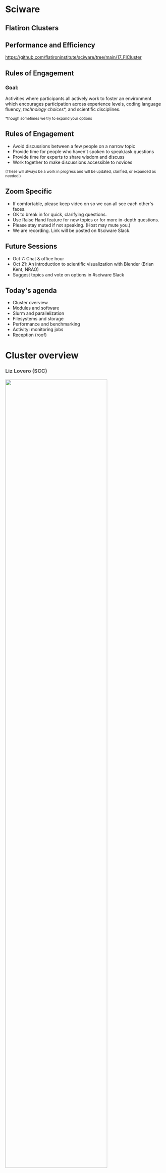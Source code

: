 # Sciware

## Flatiron Clusters
## Performance and Efficiency

https://github.com/flatironinstitute/sciware/tree/main/17_FICluster


## Rules of Engagement

### Goal:

Activities where participants all actively work to foster an environment which encourages participation across experience levels, coding language fluency, *technology choices*\*, and scientific disciplines.

<small>\*though sometimes we try to expand your options</small>


## Rules of Engagement

- Avoid discussions between a few people on a narrow topic
- Provide time for people who haven't spoken to speak/ask questions
- Provide time for experts to share wisdom and discuss
- Work together to make discussions accessible to novices

<small>
(These will always be a work in progress and will be updated, clarified, or expanded as needed.)
</small>


## Zoom Specific

- If comfortable, please keep video on so we can all see each other's faces.
- OK to break in for quick, clarifying questions.
- Use Raise Hand feature for new topics or for more in-depth questions.
- Please stay muted if not speaking. (Host may mute you.)
- We are recording. Link will be posted on #sciware Slack.


## Future Sessions

- Oct 7: Chat & office hour
- Oct 21: An introduction to scientific visualization with Blender (Brian Kent, NRAO)
- Suggest topics and vote on options in #sciware Slack


## Today's agenda

- Cluster overview
- Modules and software
- Slurm and parallelization
- Filesystems and storage
- Performance and benchmarking
- Activity: monitoring jobs
- Reception (roof)



# Cluster overview

<h3 style="color:#484848">Liz Lovero (SCC)</h3>


<img height=80% width=80% margin="10px auto" class="plain" src="./assets/overview/overview1.png">


<img height=80% width=80% margin="10px auto" class="plain" src="./assets/overview/rustyatfi1.png">


## Rusty @ CoreSite (NY2)

<img height="65%" width="65%" margin="10px auto" class="plain" src="./assets/overview/rustyatcoresite.png">


## Rusty @ CoreSite (NY2)

<img height="50%" width="50%" margin="10px auto" class="plain" src="./assets/overview/coresitepic.png">
<small>🏆 Most average memory per node.</small>
<small>🥇 First cluster to have this many Nvidia A100's.</small>


## Popeye @ SDSC

<img height="65%" width="65%"  margin="10px auto" class="plain" src="./assets/overview/popeye.png">


## Network

<img height="65%" width="65%" margin="10px auto" class="plain" src="./assets/overview/network.png">


## 1 Cluster 2 Sites !?!

<ul>
<li>Dense Wavelength Division Multiplexing (DWDM) or dark fiber is a dedicated and reliable, high capacity, low-latency network makes it possible.</li>
<li class="fragment">1.6TB/second - 1600 times faster than Fios! 🚀 </li>
</ul>


## Storage

<img height="65%" width="65%"  margin="10px auto" class="plain" src="./assets/overview/storage.png">


## JBODs

<img height="65%" width="65%"  margin="10px auto" class="plain" src="./assets/overview/storagepic.jpg">
<small>FI boasts the largest Ceph in the World. 🐙</small>


## Tape Archive Robot

<img height="65%" width="65%"  margin="10px auto" class="plain" src="./assets/overview/tapes.png">


## Energy

<img height="65%" width="65%"  margin="10px auto" class="plain" src="./assets/overview/energy.png">


## Natural Gas

<p>Using the State level energy source percentages from June 2021 to extrapolate, FI + SDSC use 3263 MwH of natural gas annually. </p>
<p class="fragment">According to the EPA,  natural gas electricity generation releases 407kg CO2/Mwh.</p>
<p class="fragment"><img height="35%" width="35%" margin="10px auto" class="plain" src="./assets/overview/carbon.png"></p>


## Greta

<img height="65%" width="65%" margin="10px auto" class="plain" src="https://media.giphy.com/media/dvJB5AxWGgkpjTtIDU/giphy.gif">



# Modules & software

<h3 style="color:#484848">Dylan Simon (SCC)</h3>


## Overview

- Most software you'll use on the cluster (rusty, popeye, linux workstations) will either be:
  - In a "module" we provide
  - Downloaded/built/installed by you (usually using compiler/library modules)
- By default you only see the "base system" software (CentOS7), which is often rather old


## Modules

- See what's available: `module avail`
```
gcc/7.4.0(default)
gcc/10.2.0
gcc/11.1.0
...
python3/3.6.2
python3/3.7.3
```
- Load modules with `module load NAME[/VERSION] ...` (defaults to highest version if not specified)


### `module load`

```
> gcc -v
gcc version 4.8.5 20150623 (Red Hat 4.8.5-44) (GCC)
> module load gcc
> gcc -v
gcc version 7.4.0 (GCC)
> module unload gcc
```


### Other module commands

- `module list` to see what you've loaded
- `module purge` to unload all modules
- `module show NAME` to see what a module does (probably sets PATH)


## Python packages

- `module load python` has a lot of packages built-in (check `pip list`)
- If you need something more, create a [virtual environment](https://docs.python.org/3/tutorial/venv.html):

```bash
module load gcc python3
python3 -m venv --system-site-packages ~/myvenv
source ~/myvenv/bin/activate
pip install ...
```

- Repeat the `module load` and `source activate` to return in a new shell


### Jupyter

You can also use modules and virtual environments in JupyterHub:
```bash
# setup your environment
module load gcc python ...
source ~/projenv/bin/activate
# capture it into a new kernel
module load jupyter-kernels
python3 -m make-custom-kernel projkernel
```

Reload jupyterhub and "projkernel" will show up providing the same environment


## Batch scripts

Good practice to load the modules you need in the script:

```bash
#!/bin/sh
#SBATCH -p ccx
module purge
module load gcc python3
source ~/myvenv/bin/activate

python3 myscript.py
```


### Too much typing

Put common sets of modules in a script
```bash
# File: ~/amods
module purge
module load gcc python hdf5 git
```
And "source" it when needed:
```bash
. ~/amods
```

- Avoid putting module loads in `~/.bashrc`


## New modules

- We will soon transition to a new set of modules
- Most things work the same, but some names change
- New versions of packages
- Short alias: `ml` (list), `ml gcc -python` (load, unload)
- Dynamic modules for MPI, BLAS, compilers
- Will replace current modules and `modules-nix`
- Try them now: `module load modules-new`


## Other software

If you need something not in the base system, modules, or pip:
- Download and install it yourself
  - Many packages provide install instructions
  - Load modules to find dependencies
- Ask!



# Running Parallel Jobs on the FI Cluster

## Slurm, Job Arrays, and disBatch

How to run jobs efficiently on Flatiron's clusters

<h3 style="color:#ce3232">Lehman Garrison (CCA)</h3>


## Slurm

- How do you share a set of computational resources among cycle-hungry scientists?
  - With a job scheduler! Also known as a queue system
- Flatiron uses [Slurm](https://slurm.schedmd.com) to schedule jobs

<img width="30%" src="./assets/Slurm_logo.png">


## Slurm
- Wide adoption at universities and HPC centers. The skills you learn today will be highly transferable!
- Flatiron has two clusters (rusty & popeye), each with multiple kinds of nodes (see the slides from earlier)
- The [Iron Cluster Wiki page](https://docs.simonsfoundation.org/index.php/Public:Instructions_Iron_Cluster) lists all the node options and what Slurm flags to use to request them
- Run any of these Slurm commands from a command line on your Flatiron workstation (`module load slurm`)


## Slurm Basics

- Write a "batch file" (special kind of script) that specifies the resources needed:

```bash
#!/bin/bash
# File: myjob.sbatch
# These comments are interpreted by Slurm as sbatch flags
#SBATCH --mem=1G          # Memory?
#SBATCH --time=02:00:00   # Time? (2 hours)
#SBATCH --cpus-per-task=1 # Cores?
#SBATCH --partition=genx

module load gcc python3

./myjob data1.hdf5
```

- Submit the job to the queue with `sbatch myjob.sbatch`: \
  `Submitted batch job 1234567`
- Check the status with: `squeue --me` or `squeue -j 1234567`


## Where is my output?

- By default, anything printed to `stdout` ends up in `slurm-<jobid>.out` in your current directory
- Can set `#SBATCH -o outfile.log` `-e stderr.log`
- You can also run interactive jobs with `srun --pty ... bash`


## What if you have multiple things to run?

- Let's say we have 10 files, each using 1 GB and 1 CPU

```bash
#!/bin/bash
#SBATCH --mem=10G           # Request 10x the memory
#SBATCH --time=02:00:00     # Same time
#SBATCH --cpus-per-task=10  # Request 10x the CPUs
#SBATCH --partition=genx

module load gcc python3

for filename in data{1..10}.hdf5; do
    ./myjob $filename &  # << the "&" runs the task in the background
done
wait  # << wait for all background tasks to complete
```

- This all still runs on a single node. But we have a whole cluster, let's talk about how to use multiple nodes!


## Slurm Tip \#1: Estimating Resource Requirements

- Jobs don't necessarily run in order; most run via "backfill"
  - Implication: specifying the smallest set of resources for your job will help it run **sooner**
  - But don't short yourself!
- Memory requirements can be hard to assess, especially if you're running someone else's code


## Slurm Tip \#1: Estimating Resource Requirements

- How to estimate resource requirements:
  1. Guess based on your knowledge of the program. Think about the sizes of big arrays and any files being read
  1. Run a test job
  1. Check the actual usage of the test job with:\
  `seff -j <jobid>`
    - `Job Wall-clock time`: how long it took in "real world" time; corresponds to `#SBATCH -t`
    - `Memory Utilized`: maximum amount of memory used; corresponds to `#SBATCH --mem`


## Slurm Tip \#2: Choosing a Partition (CPUs)

- Use `-p gen` to submit small/test jobs, `-p ccX` for real jobs
  - `gen` has small limits and higher priority
- The center and general partitions (`ccX` and `gen`) always allocate whole nodes
  - **All cores, all memory**, reserved for you to make use of
- If your job doesn't use a whole node, you can use the `genx` partition (allows multiple jobs per node)
- Or run multiple things in parallel...


## Running Jobs in Parallel

- You've written a script to post-process a simulation output
- Have 10–10000 outputs to process
   ```bash
   $ ls ~/myproj
   my_analysis_script.py
   $ ls ~/ceph/myproj
   data1.hdf5  data2.hdf5  data3.hdf5 [...]
   ```
- Each file can be processed independently
- Ready to use rusty! ... but how?
- Running 1000 independent jobs will be really slow: Slurm won't even look at more than 50


## Running Jobs in Parallel

- This pattern of independent parallel jobs is known as "embarrassingly parallel" or "pleasantly parallel"
- Two good options for pleasantly parallel jobs:
  - Slurm job arrays
  - disBatch
- Note: this job is a bad candidate for MPI
  - If the jobs don't need to communicate with each other, **no need for MPI**!


## Option 1: Slurm Job Arrays
- Queues up multiple identical jobs
  - In this case, one per output
- Syntax: `#SBATCH --array=1-100%16`, submits 100 jobs as an array, limited to 16 running at once
- Slurm is allowed to run each job in the array individually; no need to wait for 16 nodes


## Option 1: Slurm Job Arrays
- Recommend organizing into two scripts: `launch_slurm.sh` and `job.slurm`
```bash
    #!/bin/bash
    # File: launch_slurm.sh

    # Recommendation: keep scripts in $HOME, and data in ceph
    projdir="$HOME/ceph/myproj/"  # dir with data*.hdf5
    jobname="job1"  # change for new jobs
    jobdir="$projdir/$jobname"

    mkdir -p $jobdir

    # Use the "find" command to write the list of files to process, 1 per line
    fn_list="$jobdir/fn_list.txt"
    find $projdir -name 'data*.hdf5' | sort > ${fn_list}
    nfiles=$(wc -l $fn_list)

    # Launch a Slurm job array with $nfiles entries
    sbatch --array=1-$nfiles job.slurm $fn_list
```


```bash
    # File: job.slurm

    #SBATCH -p ccX      # or "-p genx" if your job won't fill a node
    #SBATCH -N 1        # 1 node
    #SBATCH --mem=128G  # ccX always gets all memory on the node, require at least...
    #SBATCH -t 1:00:00  # 1 hour

    # the file with the list of files to process
    fn_list=$1

    # the job array index
    # the task ID is automatically set by Slurm
    i=$SLURM_ARRAY_TASK_ID

    # get the line of the file belonging to this job
    # make sure your `sbatch --array=1-X` command uses 1 as the starting index
    fn=$(sed -n "${i}p" ${fn_list})

    echo "About to process $fn"
    ./my_analysis_script.py $fn
```


## Option 1: Slurm Job Arrays
- What did we just do?
  - Get the list of N files we want to process (one per job)
  - Write that list to a file
  - Launch a job array with N jobs
  - Have each job get the i-th line in the file
  - Execute our science script with that file
- Why write the list when each job could run its own `find`?
    - Avoid expensive repeated filesystem crawl, when the answer ought to be static
    - Ensure that all jobs agree on the division of work (file sorting, files appearing or disappearing, etc)


## Option 2: disBatch
- What if jobs take a variable amount of time?
  - The job array approach forces you to request the longest runtime of any single job
- What if a job in the job array fails?
  - Resubmitting requires a manual post-mortem
- disBatch solves both of these problems!
  - A Slurm-aware dynamic dispatch mechanism that also has nice task tracking
  - Developed here at Flatiron: https://github.com/flatironinstitute/disBatch


## Option 2: disBatch
- Write a "task file" with one command-line command per line:
```bash
# File: jobs.disbatch
./my_analysis_script.py data1.hdf5
./my_analysis_script.py data2.hdf5
```
- Simplify as:
```bash
# File: jobs.disbatch
#DISBATCH PREFIX ./my_analysis_script.py
data1.hdf5
data2.hdf5
```
- Submit a Slurm job, invoking the `disBatch` executable with the task file as an argument:\
`sbatch [...] disBatch jobs.disbatch`


## Option 2: disBatch
```bash
#!/bin/bash
# File: submit_disbatch.sh

projdir="$HOME/ceph/myproj/"
jobname="job1"
jobdir="$projdir/$jobname"
taskfn="$jobdir/tasks.disbatch"

# Build the task file
echo "#DISBATCH PREFIX ./my_analysis_script.py" > $taskfn
find $projdir -name 'data*.hdf5' | sort >> $taskfn

# Submit the Slurm job: run 16 at a time, each with 8 cores
sbatch -p ccX -n16 -c8 disBatch $taskfn
```


## Option 2: disBatch
- When the job runs, it will write a `status.txt` file, one line per task

```text
0	1	-1	worker032	8016	0	10.0486528873	1458660919.78	1458660929.83	0	""	0	""	'./my_analysis_script.py data1.hdf5'
1	2	-1	worker032	8017	0	10.0486528873	1458660919.78	1458660929.83	0	""	0	""	'./my_analysis_script.py data2.hdf5'
```
- Resubmit any jobs that failed with:\
`disBatch -r status.txt -R`


## Job Arrays vs. disBatch

- Job Array Advantages
    - No external dependencies
    - Jobs can be scheduled by Slurm independently

- disBatch Advantages
    - Dynamic scheduling handles variable-length jobs
    - Easy way to make good use of exclusive nodes
    - Status file of job success; easily retry failed jobs
    - Scales beyond 10K+ jobs, low overhead for short jobs
    - Can modify execution resources on the fly
    - Can be used outside of Slurm, e.g. on a workstation


## Summary of Parallel Jobs
- Independent parallel jobs are a common pattern in scientific computing (parameter grid, analysis of multiple outputs, etc.)
    - Slurm job arrays or disBatch work better than MPI
- Both are good solutions, but I (Lehman) tend to use disBatch more than job arrays these days, even when I just need static scheduling

<img width="20%" src="./assets/slurm_futurama.webp">


### Scheduling tasks and threads

- For flexibility across nodes, prefer `-n`/`--ntasks` to specify total tasks (not `-N`/`--nodes` + `--ntasks-per-nodes`)
- Always make sure `-c` and thread count match:
   ```bash
   #SBATCH --cpus-per-task=4 # number of threads per task

   export OMP_NUM_THREADS=$SLURM_CPUS_PER_TASK
   export MKL_NUM_THREADS=$SLURM_CPUS_PER_TASK

   run
   ```
- Total cores is `-c` * `-n`


## GPUs

- For GPU nodes, you should specify:
  - `-p gpu`
  - Number of tasks: `-n1`
  - Number of cores: `--cpus-per-task=1` or `--cpus-per-gpu=1`
  - Amount of memory: `--mem=16G` or `--mem-per-gpu=16G`
  - Number of GPUs: `--gpus=` or `--gpus-per-task=`
  - Acceptable GPU types: `-C p100|v100|a100` (also `v100-32gb` `a100-40gb` `nvlink`)


## Other resources

- `-p mem`: "Big memory" nodes: 4 nodes with 3-6TB memory, 96-192 cores
- `-p preempt -q preempt`: submit very large jobs (beyond your normal limit) which run on idle nodes, but may be killed as resources are requested by others
    - This is a great option if your job writes regular checkpoints


## `srun` and `salloc`

- `srun` can run interactive jobs (builds, tests, etc.)
- `salloc` can allocate multi-node interactive jobs for testing
- Inside `sbatch` scripts, `srun` is only useful for running many identical instances of a program in parallel
   - Use `mpirun` for MPI (without `-np`)
   - Unnecessary for running single tasks



# File Systems

See the [SF wiki page on filesystems](https://docs.simonsfoundation.org/index.php/Public:ClusterIO) for more detailed docs

<h3 style="color:#7e588aff">James Smith (CCQ)</h3>


## What is a file system?

<div>
  <ul>
    <li>The directory structure</li>
    <li class="fragment"><em>More technical definition</em>: a method for organizing and retrieving files from a storage medium</li>
  </ul>
</div>


## Home Directory

<ul>
  <li>Every user has a "home" directory at <code>/mnt/home/USERNAME</code></li>
  <li class="fragment">Home directory is shared on all FI nodes (rusty, workstations, gateway)</li>
  <li class="fragment">Popeye (SDSC) has the same structure, but it's a <em>different</em> home directory than on FI nodes</li>
</ul>


## Home Directory

<b>Your home directory is for code, notes, and documentation.</b>

<p style="text-align:left;">It is <b>NOT</b> for:</p>

1. Large data sets downloaded from other sites
2. Intermediate files generated and then deleted during the course of a computation
3. Large output files

<p style="text-align:left;"><b>You are limited to 900,000 files and 900 GB</b> (if you go beyond this you will not be able to log in)</p>


## Backups (aka snapshots)

<div class="r-stack">

  <img class="fragment fade-out" data-fragment-index=0 src="https://media.giphy.com/media/G4rIGiMVtrJ1S/source.gif?cid=ecf05e4733lcv4bxv1hctf6k50lc0365y23gunb55d3ei2e6&rid=source.gif&ct=g">

  <div class="fragment fade-in" data-fragment-index=0>
    If you accidentally delete some files, you can access backups through the <code>.snapshots</code> directory like this:

  <pre style="font-size:0.65em">
  <code data-trim>cp -a .snapshots/@GMT-2021.09.13-10.00.55/lost_file lost_file.restored</code>
  </pre>

  <ul>
    <li><code>.snapshots</code> is a special invisible directory and <em>won't</em> autocomplete</li>
    <li>Snapshots happen twice a day and are kept for 3-4 weeks</li>
    <li>There are separate long-term backups of home if needed (years)</li>
  </ul>
  </div>

</div>


## Ceph

- Pronounced as "sef"
- Rusty: `/mnt/ceph`
- Popeye: `/mnt/sdceph`
- For large, high-bandwidth data storage
- No backups<sup>\*</sup>
- Do not put &#x2273; 1000 files in a directory

<small><sup>\*</sup> <code>.snap</code> is coming soon</small>


## Local Scratch

- Each node as a `/tmp` (or `/scratch`) disk of &ge; 1 TB
- For extremely fast access to smaller data, you can use the memory on each node under `/dev/shm` (shared memory), but be careful!
- Both of these directories are cleaned up after _each_ job
  - Make sure you copy any important data/results over to `ceph` or your `home`


## Monitoring Usage: `/mnt/home`

View a usage summary:

<pre style="font-size:0.75em">
<code data-trim class="language-bash">
$ /cm/shared/apps/fi/bin/pq

+-----------------------------------------------+
|        GPFS Quotas for /mnt/home/johndoe      |
+------------------------+----------------------+
|     Block limits       |    File limits       |
+------------------------+----------------------+
|   Usage:       235G    |   Files:    660k     |
|   Limit:       1.1T    |   Limit:    1.1M     |
|   Avail:       866G    |   Avail:    389k     |
+------------------------+----------------------+
</code>
</pre>


## Monitoring Usage: `/mnt/home`

To track down large files use:
<pre style="font-size:1em">
<code data-trim class="language-bash">
$ du -sh *

64K     CHANGELOG
64K     CONTRIBUTING.md
1.8M    examples
64K     FEATURES
...
</code>
</pre>


## Monitoring Usage: `/mnt/home`

To track down large file counts use:

<pre style="font-size:1em">
<code data-trim class="language-bash">
$ du -s --inodes *

1       CHANGELOG
1       CONTRIBUTING.md
437     examples
1       FEATURES
...
</code>
</pre>


## Monitoring Usage: `/mnt/ceph`

- Don't use <code>du</code>, it's slow
- Just use `ls -l`!
- List files and directories in increasing order:

<pre style="font-size:0.7em">
    <code data-trim class="language-bash">
$ ls -lASrh
total 4.9G
drwxrwsr-x 2 jsmith jsmith  83M Sep 22 15:27 qm_datasets
-rw-rw-r-- 1 jsmith jsmith 2.5G Sep 22 15:26 malonaldehyde_500K.tar.gz
-rw-rw-r-- 1 jsmith jsmith 2.5G Jul 10  2017 malonaldehyde_300K.tar.gz
    </code>
</pre>


## Monitoring Usage: `/mnt/ceph`

Show the number of total files in directory:
  <pre style="font-size:0.75em">
    <code data-trim class="language-text">
    $ getfattr -n ceph.dir.rentries big_dir
    # file: bad_dir
    ceph.dir.rentries="4372"
    </code>
  </pre>


## Moving Files
- Use `mv` within a filesystem, __NOT__ in between them
- Use `rsync` between `/mnt/ceph` and `/mnt/home`, see below
- `rsync` allows to stop in the middle, then resume
- `rsync` can verify the transfer before removal

```bash
# Transfer
rsync -a /mnt/home/johndoe/SourceDir /mnt/ceph/users/johndoe/TargetParentDir/
# Verify
rsync -anv /mnt/home/johndoe/SourceDir /mnt/ceph/users/johndoe/TargetParentDir/
# Clean-up
rm -r /mnt/home/johndoe/SourceDir
```


## Tape Storage

- We have 10PB "cold storage" tape archive at FI
- Can be used to backup things you don't expect to need but don't want to lose
- Archive by moving files to /mnt/ceph/tape/*USERNAME* (contact SCC to setup the first time)
- Restores by request (please allow a few weeks)
- Avoid archiving many small files with long names (use tar)
- Optional Globus endpoint coming soon


## Summary

| Partition |                         Moving Large Files                         |                     Moving Lots of Small Files                     |        Back Up        |
| :-------: | :----------------------------------------------------------------: | :----------------------------------------------------------------: | :-------------------: |
| /mnt/home |                       <span>&#128034;</span>                       |                       <span>&#128007;</span>                       | <span>&#x2705;</span> |
| /mnt/ceph |                       <span>&#128007;</span>                       |            <span>&#128034;</span><span>&#128034;</span>            | <span>&#x274C;</span> |
| /dev/shm  |           <span>&#128007;</span> <span>&#128007;</span>            |            <span>&#128007;</span><span>&#128007;</span>            | <span>&#x274C;</span> |
|   tape    | <span>&#128034;</span><span>&#128034;</span><span>&#128034;</span> | <span>&#128034;</span><span>&#128034;</span><span>&#128034;</span> | <span>&#x274C;</span> |


## BONUS: Speeding up your Workflow

If file IO to HOME is slowing down your workflow, try writing to `/tmp` or `/dev/shm` instead


## BONUS: Use Data-Pipes on `/mnt/ceph`

Still, writing to filesystems can be slow, if your workflow looks like this:

<pre style="font-size:1em">
<code class="language-bash" data-trim>
gunzip data.gz
awk '...' data > awkFilteredData
gzip data
myProgram -i awkFilteredData -o results
rm awkFilteredData
</code>
</pre>


## BONUS: Use Data-Pipes on `/mnt/ceph`

Try consolidating with the `|` command to speed things up and avoid writing intermediate files

<pre style="font-size:1em">
<code class="language-bash" data-trim>
myProgram -i <(gunzip -c data.gz | awk '...') \
  -o /mnt/ceph/YourUserID/projectDirectory/result
</code>
</pre>

Gotcha: pipes do __NOT__ support random access (as an alternative use `/dev/shm` or `/tmp` for intermediate files)


## BONUS: Compiling on `/mnt/ceph`

`/mnt/ceph` is not great for compiling, trying compiling on `/tmp` or `/dev/shm` first and then installing to `/mnt/ceph`

If that's not an option, you can use the `-pipe` option, e.g.:

```bash
g++     -pipe simple_test.cpp
clang++ -pipe simple_test.cpp
icpc    -pipe simple_test.cpp
```

__Note__: `-pipe` isn't supported by `nvhpc`



# Benchmarking

## Why, when, what, and how?

Testing how to get the best performance out of your jobs

<h3 style="color:#484848">G&eacute;raud Krawezik (SCC)</h3>


## Why benchmarking?

- Use the resources more efficiently
- Are you sure you are running optimally?
  - What processor architecture?
  - How many nodes?
  - Which libraries? (eg: OpenBLAS vs MKL)
  - What MPI ranks / OpenMP threads ratio?
- A 15 minutes benchmark can help your week-long computation get you more results
  - Or reduce it to a day-long computation!


## When to benchmark?

- Once your code runs small samples (aka: it works!)
- Before you type `sbatch --time=a-lot!`
- For new projects
- For known projects: batch scripts are not "one size fits all"
  - Especially if your scripts come from another HPC center
  - Even locally we have very diverse machines!
  - Drastically new inputs can require new benchmarks
  - New software versions can mean new configuration


## What to benchmark?

- Find something that can:
  - Represent your whole run in a short period of time
  - eg: a couple of iterations instead of 1000s of them
  - Use a production run configuration
- Start small, but be wary of "toy benchmarks":
  - They might benefit from requiring less memory, I/O, ...
  - If possible run with your real problem, but not to completion!


## How to benchmark?

- Domain-specific benchmarking tools
  - [MDBenchmark](https://mdbenchmark.readthedocs.io/) for Molecular Dynamic simulations
- Generic frameworks
  - [JUBE](https://www.fz-juelich.de/ias/jsc/EN/Expertise/Support/Software/JUBE/jube.html)
- These environments will let you:
  - Explore a space of different parameters
  - Easily read/format/export results
  - Produce scaling results for articles
  - <span style="color:#990000">Fill the Slurm queues with jobs: run in multiple steps! (or use disBatch when possible)</span>


## Using JUBE: Example

```
[user@rusty:~] jube run mybenchmark.yaml
######################################################################
# benchmark: npb3.4.1
# id: 0
# NPB3.4.1 Icelake Single node MPI gcc/7.4.0 skylake
######################################################################
Running workpackages (#=done, 0=wait, E=error):
00000--- (  0/  8)

[user@rusty:~] jube continue mybenchmark_title --id=0
Running workpackages (#=done, 0=wait, E=error):
##000000 (  2/  8)

[user@rusty:~] jube result mybenchmark_title --id=0
| kernel | size | num_ranks_used | time_in_seconds_avg | mflops_avg |
| ------ | ---- | -------------- | ------------------- | ---------- |
| cg     | A    | 1              | 1.03                | 1459.09    |
| cg     | A    | 4              | 0.24                | 6183.24    |
| cg     | A    | 16             | 0.08                | 19800.6    |
| cg     | A    | 64             | 0.06                | 23779.14   |
| cg     | B    | 1              | 42.2                | 1296.53    |
| cg     | B    | 4              | 10.23               | 5350.09    |
| cg     | B    | 16             | 2.9                 | 18884.73   |
| cg     | B    | 64             | 1.45                | 37621.67   |
```


## JUBE Config (1) Parameter sets
What parameters to explore, and generic run settings
```yaml
parameterset: # NAS Parallel Benchmarks, single node strong scaling
  - name: benchmark_configuration # The parameter space
    parameter:                    # 8 x 4 x 8 Slurm jobs would be generated!
      - { name: kernel, type: string, _: "bt, cg, ep, ft, is, lu, mg, sp" }
      - { name: size,   type: string, _: "A, B, C, D" }
      - { name: nranks, type: int,    _: "1, 2, 4, 8, 16, 32, 64, 128" }
  - name: job_configuration # Will be substituted in the Slurm template file
    parameter:
      - { name: submit_cmd,         type: string, _: sbatch }
      - { name: job_file,           type: string, _: npb_mpi.run }
      - { name: exec,               type: string, _:
            mpirun -np $nranks --bind-to core ./$kernel.$size.x
        }
```


## JUBE Config (2) Analysis
Regular expressions to parse the results from the output file(s)
```yaml
patternset:
  name: regex_patterns
  pattern:
    - name: num_ranks_used
      type: int
      _:    Total processes = \s+$jube_pat_int
    - name: time_in_seconds
      type: float
      _:    Time in seconds = $jube_pat_fp
    - name: mflops
      type: float
      _:    Mop/s total     =\s+$jube_pat_fp
```


## JUBE Config (3) Dependencies
From job submission to getting the results
```yaml
step:
  name: submit
  use:  [ benchmark_configuration, job_configuration, files, sub_job ]
  do:
    done_file: $ready_file   # Job is done when that file is created
    _: $submit_cmd $job_file # shell command

analyser:
  name: analyse
  use:  regex_patterns
  analyse:
    step: submit  # Dependency: applies to submit's results
    file: $out_file

result:
  use: analyse    # Dependency: use results from analyse
  table:
    name:   result
    column: [ kernel, size, num_ranks_used, time_in_seconds_avg, mflops_avg ]
```


## Example 1: GROMACS
<div style="display: flex;">
<small>
<ul>
<b>The questions:</b>
<li>How many nodes to use?</li>
<li>How to distribute threads/ranks inside nodes?</li>
<b>The method:</b>
<li>GROMACS can be told to stop after <i>N</i> minutes</li>
<li>It provides performance numbers</li>
<i>System courtesy Sonya Hanson (CCB)</i>
</ul>
<img style="margin: 0 0 0 1em; height: 12.5em; float: right" src="./assets/benchmarking/jube_gromacs.png">
</small>
</div>

```yaml
parameterset
  - name: param_set
    parameter:
      - { name: num_nodes,        _: "1, 2, 3, 4, 5, 6, 7, 8, 9, 10" }
      - { name: ranks_per_node,   _: "128, 64, 32, 16" }
  - name: execute_set
    parameter:
      - { name: cores_per_node,   _: 128 }
      - { name: threads_per_rank, _: $cores_per_node / $ranks_per_node }
      - { name: num_ranks,        _: $num_nodes * $ranks_per_node }
```


## Example 2: Gadget4
<div style="display: flex;">
<small>
<ul>
<b>The questions:</b>
<li>Compare Intel MPI with OpenMPI</li>
<li>Weak scaling for a given problem type</li>
<b>The method:</b>
<li>Simulation stopped after a few iterations</li>
<li>Time limit set in Gadget4 config file</li>
<li>Gadget4 gives detailed timings</li>
<i>Simulation config courtesy Yin Li (CCA)</i>
</ul>
<img style="margin: 0 0 0 1em; height: 12.5em; float: right" src="./assets/benchmarking/jube_gadget4.png">
</small>
</div>

```yaml
parameterset:
  name: compile_set
  parameter:
    - name: toolchain
      _: "gcc_openmpi, intel"
    - name: compiler
      _: "{ 'gcc_openmpi' : 'gcc/7.4.0',
            'intel'       : 'intel/compiler/2017-4' }"
    - name: mpi_library
      _: "{ 'gcc_openmpi' : 'openmpi4/4.0.5',
            'intel'       : 'intel/mpi/2017-4' }"
```


## Benchmarking: Conclusion

- Try and benchmark when you are starting a new large project on the FI machines
- Using a toolkit like JUBE can simplify your life
- Examples:

<center><a href="https://github.com/gkrawezik/BENCHMARKS">https://github.com/gkrawezik/BENCHMARKS</a></center>

<center><span style="color:#990000">Contact me if you would like to help expand the set of benchmarks we can use for future clusters acquisitions</span></center>



# Activity

<h3 style="color:#7e588aff">James Smith (CCQ)</h3>


## Objective

Use slurm's accounting system to track information about previous (or current) jobs


## Finding a Job
- Use `sacct` command to find the JobID for an old job of yours (or a friend's)

<pre style="font-size:1em">
<code data-trim class="language-bash">
sacct -u johndoe -S 2021-09-01
</code>
</pre>

Where `2021-09-01` is when the jobs were started (pick a date that makes sense for your usage)


## Getting Job Info

<pre style="font-size:.9em">
<code data-trim class="language-bash">
$ seff 1122721
Job ID: 1122721
Cluster: slurm
User/Group: jsmith/jsmith
State: COMPLETED (exit code 0)
Nodes: 1
Cores per node: 128
CPU Utilized: 22:48:16
CPU Efficiency: 94.04% of 1-00:14:56 core-walltime
Job Wall-clock time: 00:11:22
Memory Utilized: 43.35 GB
Memory Efficiency: 4.34% of 1000.00 GB
</code>
</pre>


### Slurm Util

If you're on the FI network, visit:

http://mon7.flatironinstitute.org:8126/

Click on "search" icon in upper-right and enter user name or job id


## Activity

Fill out [this Google form](https://forms.gle/yT45Do2hbYGvWJFo9) with some info about the job



# Survey

https://bit.ly/fi-clusters


# Questions & Help

<img height=80% width=80% src="./assets/gifs/help.gif">
